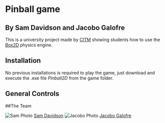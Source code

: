 # Pinball game
## By Sam Davidson and Jacobo Galofre

This is a university project made by [CITM](https://www.citm.upc.edu/ing/) showing students how to use the [Box2D](https://box2d.org/) 
physics engine.

## Installation
No previous installations is required to play the game, just download and execute the .exe file *Pinball2D* from the game folder.

## General Controls


##The Team

![Sam Photo](https://avatars3.githubusercontent.com/u/36154071?s=460&v=4)
[Sam Davidson](https://github.com/samuelkurtdavidson)
![Jacobo Photo](https://avatars0.githubusercontent.com/u/26726417?s=460&v=4)
[Jacobo Galofre](https://github.com/sherzock)
